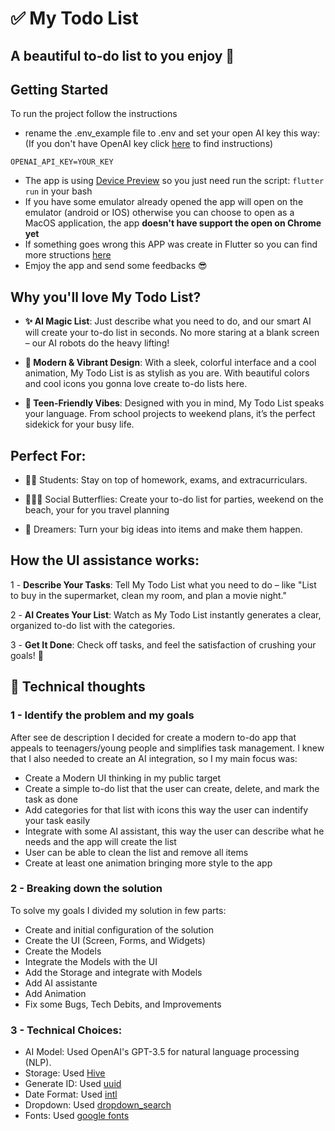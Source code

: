 # ✅ My Todo List

## A beautiful to-do list to you enjoy 🌼

## Getting Started

To run the project follow the instructions

- rename the .env_example file to .env and set your open AI key this way: (If you don't have OpenAI key click [here](https://help.openai.com/en/articles/4936850-where-do-i-find-my-openai-api-key) to find instructions)

```
OPENAI_API_KEY=YOUR_KEY

```

- The app is using [Device Preview](https://pub.dev/packages/device_preview) so you just need run the script: `flutter run` in your bash
- If you have some emulator already opened the app will open on the emulator (android or IOS) otherwise you can choose to open as a MacOS application, the app **doesn't have support the open on Chrome yet**
- If something goes wrong this APP was create in Flutter so you can find more structions [here](https://docs.flutter.dev/get-started/test-drive)
- Emjoy the app and send some feedbacks 😎

## Why you'll love My Todo List?

- **✨ AI Magic List**: Just describe what you need to do, and our smart AI will create your to-do list in seconds. No more staring at a blank screen – our AI robots do the heavy lifting!

- **🎨 Modern & Vibrant Design**: With a sleek, colorful interface and a cool animation, My Todo List is as stylish as you are. With beautiful colors and cool icons you gonna love create to-do lists here.

- **💬 Teen-Friendly Vibes**: Designed with you in mind, My Todo List speaks your language. From school projects to weekend plans, it’s the perfect sidekick for your busy life.

## Perfect For:

- 👧🏼 Students: Stay on top of homework, exams, and extracurriculars.

- 🙋🏻‍♀️ Social Butterflies: Create your to-do list for parties, weekend on the beach, your for you travel planning

- 💭 Dreamers: Turn your big ideas into items and make them happen.

## How the UI assistance works:

1 - **Describe Your Tasks**: Tell My Todo List what you need to do – like "List to buy in the supermarket, clean my room, and plan a movie night."

2 - **AI Creates Your List**: Watch as My Todo List instantly generates a clear, organized to-do list with the categories.

3 - **Get It Done**: Check off tasks, and feel the satisfaction of crushing your goals! 💪

## 📲 Technical thoughts

### 1 - Identify the problem and my goals

After see de description I decided for create a modern to-do app that appeals to teenagers/young people and simplifies task management. I knew that I also needed to create an AI integration, so I my main focus was:

- Create a Modern UI thinking in my public target
- Create a simple to-do list that the user can create, delete, and mark the task as done
- Add categories for that list with icons this way the user can indentify your task easily
- Integrate with some AI assistant, this way the user can describe what he needs and the app will create the list
- User can be able to clean the list and remove all items
- Create at least one animation bringing more style to the app

### 2 - Breaking down the solution

To solve my goals I divided my solution in few parts:

- Create and initial configuration of the solution
- Create the UI (Screen, Forms, and Widgets)
- Create the Models
- Integrate the Models with the UI
- Add the Storage and integrate with Models
- Add AI assistante
- Add Animation
- Fix some Bugs, Tech Debits, and Improvements

### 3 - Technical Choices:

- AI Model: Used OpenAI's GPT-3.5 for natural language processing (NLP).
- Storage: Used [Hive](https://github.com/isar/hive)
- Generate ID: Used [uuid](https://pub.dev/packages/uuid)
- Date Format: Used [intl](https://pub.dev/packages/intl)
- Dropdown: Used [dropdown_search](https://pub.dev/packages/dropdown_search)
- Fonts: Used [google fonts](https://pub.dev/packages/google_fonts/install)
